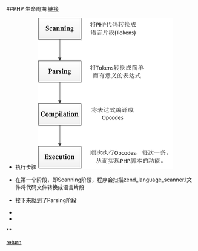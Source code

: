 ##PHP 生命周期
[链接](https://blog.csdn.net/ty_hf/article/details/52877759)



* 执行步骤
![](/assets/PHP执行步骤.png)

* 在第一个阶段，即Scanning阶段，程序会扫描zend_language_scanner.l文件将代码文件转换成语言片段
* 接下来就到了Parsing阶段
* 
* 
**

[return](README.md)